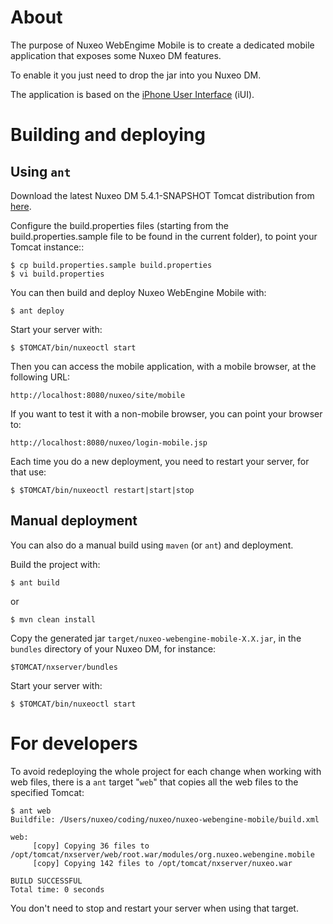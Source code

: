 About
=====

The purpose of Nuxeo WebEngime Mobile is to create a dedicated mobile application that exposes some Nuxeo DM features.

To enable it you just need to drop the jar into you Nuxeo DM.

The application is based on the [iPhone User Interface](http://code.google.com/p/iui/) (iUI).


Building and deploying
======================

Using `ant` 
-----------

Download the latest Nuxeo DM 5.4.1-SNAPSHOT Tomcat distribution from [here](http://www.nuxeo.org/static/snapshots/).

Configure the build.properties files (starting from the build.properties.sample file to be found in the current folder), to point your Tomcat instance::

    $ cp build.properties.sample build.properties
    $ vi build.properties

You can then build and deploy Nuxeo WebEngine Mobile with:

    $ ant deploy

Start your server with:
  
    $ $TOMCAT/bin/nuxeoctl start
    
Then you can access the mobile application, with a mobile browser, at the following URL:

    http://localhost:8080/nuxeo/site/mobile

If you want to test it with a non-mobile browser, you can point your browser to:

    http://localhost:8080/nuxeo/login-mobile.jsp

Each time you do a new deployment, you need to restart your server, for that use:

    $ $TOMCAT/bin/nuxeoctl restart|start|stop


Manual deployment
-----------------

You can also do a manual build using `maven` (or `ant`) and deployment.

Build the project with:

    $ ant build

or

    $ mvn clean install

Copy the generated jar `target/nuxeo-webengine-mobile-X.X.jar`, in the `bundles` directory of your Nuxeo DM, for instance:

    $TOMCAT/nxserver/bundles

Start your server with:

    $ $TOMCAT/bin/nuxeoctl start


For developers
==============

To avoid redeploying the whole project for each change when working with web files, there is a `ant` target "`web`" that copies all the web files to the specified Tomcat:

    $ ant web                                                                    
    Buildfile: /Users/nuxeo/coding/nuxeo/nuxeo-webengine-mobile/build.xml

    web:
         [copy] Copying 36 files to /opt/tomcat/nxserver/web/root.war/modules/org.nuxeo.webengine.mobile
         [copy] Copying 142 files to /opt/tomcat/nxserver/nuxeo.war

    BUILD SUCCESSFUL
    Total time: 0 seconds

You don't need to stop and restart your server when using that target.

